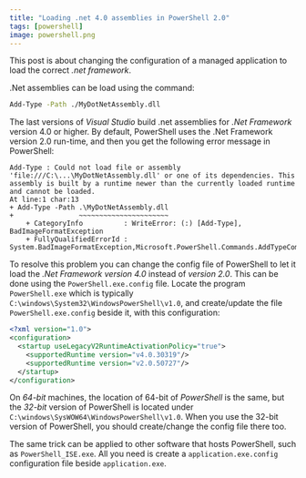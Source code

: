 ```yaml
---
title: "Loading .net 4.0 assemblies in PowerShell 2.0"
tags: [powershell]
image: powershell.png
---
```


This post is about changing the configuration of a managed application to 
load the correct *.net framework*.

<!--more-->

.Net assemblies can be load using the command:

```bash
Add-Type -Path ./MyDotNetAssembly.dll
```

The last versions of *Visual Studio* build .net assemblies for *.Net Framework* 
version 4.0 or higher.  By default, PowerShell uses the .Net Framework version 
2.0 run-time, and then you get the following error message in PowerShell: 

```
Add-Type : Could not load file or assembly 'file:///C:\...\MyDotNetAssembly.dll' or one of its dependencies. This assembly is built by a runtime newer than the currently loaded runtime and cannot be loaded. 
At line:1 char:13
+ Add-Type -Path .\MyDotNetAssembly.dll
+                ~~~~~~~~~~~~~~~~~~~~~~
    + CategoryInfo          : WriteError: (:) [Add-Type], BadImageFormatException
    + FullyQualifiedErrorId : System.BadImageFormatException,Microsoft.PowerShell.Commands.AddTypeCommand
```

To resolve this problem you can change the config file of PowerShell to let it 
load the *.Net Framework version 4.0* instead of *version 2.0*. This can be 
done using the `PowerShell.exe.config` file.  Locate the program 
`PowerShell.exe` which is typically 
`C:\windows\System32\WindowsPowerShell\v1.0`, and create/update the file 
`PowerShell.exe.config` beside it, with this configuration:

```xml
<?xml version="1.0">
<configuration>
  <startup useLegacyV2RuntimeActivationPolicy="true">
    <supportedRuntime version="v4.0.30319"/>
    <supportedRuntime version="v2.0.50727"/>
  </startup>
</configuration>
```

On *64-bit* machines, the location of 64-bit of *PowerShell* is the same, but 
the *32-bit* version of PowerShell is located under 
`C:\windows\SysWOW64\WindowsPowerShell\v1.0`. 
When you use the 32-bit version of PowerShell, you should create/change the 
config file there too.

The same trick can be applied to other software that hosts PowerShell, such as 
`PowerShell_ISE.exe`.  All you need is create a `application.exe.config` 
configuration file beside `application.exe`.
